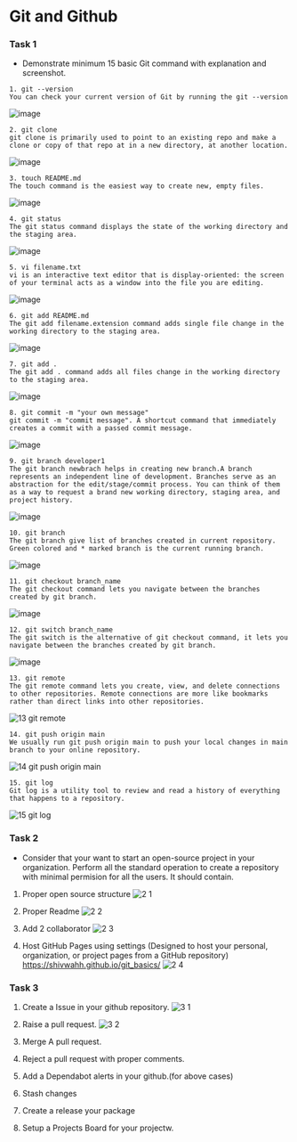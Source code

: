 # Git and Github 

### Task 1
- Demonstrate minimum 15 basic Git command with explanation and screenshot.
```git
1. git --version
You can check your current version of Git by running the git --version 
```
![image](https://user-images.githubusercontent.com/94276578/196035684-7a65bc7d-7b1a-4b59-80cd-0a22effd7875.jpg)

```git
2. git clone
git clone is primarily used to point to an existing repo and make a clone or copy of that repo at in a new directory, at another location. 
```
![image](https://user-images.githubusercontent.com/94276578/196035831-ca8a10a6-c9dc-409d-bf7e-99cd6e71f119.jpg)

```git
3. touch README.md
The touch command is the easiest way to create new, empty files.
```
![image](https://user-images.githubusercontent.com/94276578/196035961-f7b8fa53-c142-4cf4-84b4-19363211f31d.jpg)

```git
4. git status
The git status command displays the state of the working directory and the staging area.
```
![image](https://user-images.githubusercontent.com/94276578/196036020-36726207-0b64-4109-affe-684d195a1ee7.jpg)

```git
5. vi filename.txt
vi is an interactive text editor that is display-oriented: the screen of your terminal acts as a window into the file you are editing. 
```
![image](https://user-images.githubusercontent.com/94276578/196036075-145364f2-b7c9-4d66-895e-5bdfb553c32e.jpg)

```git
6. git add README.md
The git add filename.extension command adds single file change in the working directory to the staging area.
```
![image](https://user-images.githubusercontent.com/94276578/196036083-7094c12a-29a8-40ab-a654-9e5535c0974b.jpg)
```git
7. git add .
The git add . command adds all files change in the working directory to the staging area.
```
![image](https://user-images.githubusercontent.com/94276578/196036093-551d473c-e3f2-4e57-949f-79ac9b69432c.jpg)
```git
8. git commit -m "your own message"
git commit -m "commit message". A shortcut command that immediately creates a commit with a passed commit message.
```
![image](https://user-images.githubusercontent.com/94276578/196036105-3704d733-f3a3-4047-9ba2-301e8b171ec4.jpg)
```git
9. git branch developer1
The git branch newbrach helps in creating new branch.A branch represents an independent line of development. Branches serve as an abstraction for the edit/stage/commit process. You can think of them as a way to request a brand new working directory, staging area, and project history.
```
![image](https://user-images.githubusercontent.com/94276578/196036114-3e01d80e-bef4-4b6f-a07c-780dc4cb32de.jpg)
```git
10. git branch 
The git branch give list of branches created in current repository. Green colored and * marked branch is the current running branch.
```
![image](https://user-images.githubusercontent.com/94276578/196036120-0fcad05a-9df6-4315-8e03-3eae4e621d2a.jpg)

```git
11. git checkout branch_name 
The git checkout command lets you navigate between the branches created by git branch.
```
![image](https://user-images.githubusercontent.com/94276578/196036124-d9fdfbe7-a453-4f56-b3d2-0812c0f3e2a9.jpg)

```git
12. git switch branch_name 
The git switch is the alternative of git checkout command, it lets you navigate between the branches created by git branch.
```
![image](https://user-images.githubusercontent.com/94276578/196036132-bbb75246-9f14-4751-8408-a5364eed46e3.jpg)

```git
13. git remote
The git remote command lets you create, view, and delete connections to other repositories. Remote connections are more like bookmarks rather than direct links into other repositories.
```
![13  git remote](https://user-images.githubusercontent.com/94276578/196036139-51d3e99e-df3c-4785-a616-ee2c7ff7f8d3.jpg)

```git
14. git push origin main
We usually run git push origin main to push your local changes in main branch to your online repository.
```
![14  git push origin main](https://user-images.githubusercontent.com/94276578/196036145-8cb22b3f-952f-4e24-9bd8-4045a7e0423b.jpg)

```git
15. git log
Git log is a utility tool to review and read a history of everything that happens to a repository. 
```
![15  git log](https://user-images.githubusercontent.com/94276578/196036150-91bc2fd7-05ad-4c51-83b7-6a2307157e7e.jpg)


### Task 2 
- Consider that your want to start an open-source project in your organization. Perform all the standard operation to create a repository with minimal permision for all the users. It should contain.
1. Proper open source structure 
![2 1](https://user-images.githubusercontent.com/94276578/196052713-187168d7-b3f6-4abf-a154-48907ebbb34d.jpg)

2. Proper Readme
![2 2](https://user-images.githubusercontent.com/94276578/196052718-700a1ad6-20c1-4cc6-88db-69745eaa4541.jpg)

3. Add 2 collaborator 
![2 3](https://user-images.githubusercontent.com/94276578/196052726-47145f0b-6554-4fbf-a7ac-f312671e327b.jpg)

4. Host GitHub Pages using settings (Designed to host your personal, organization, or project pages from a GitHub repository)
https://shivwahh.github.io/git_basics/
![2 4](https://user-images.githubusercontent.com/94276578/196052742-12a0fddb-74ea-4206-9bd4-0c0be5399940.jpg)



### Task 3 
1. Create a Issue in your github repository.
![3 1](https://user-images.githubusercontent.com/94276578/196052748-0d42cd3c-4b54-43f3-8a79-8dcfba80433e.jpg)

2. Raise a pull request.
![3 2](https://user-images.githubusercontent.com/94276578/196052760-8c9640ae-b3bc-4722-b613-33cea8eff0db.jpg)

3. Merge A pull request.
4. Reject a pull request with proper comments.
5. Add a Dependabot alerts in your github.(for above cases)
6. Stash changes
7. Create a release your package
8. Setup a Projects Board for your projectw.

